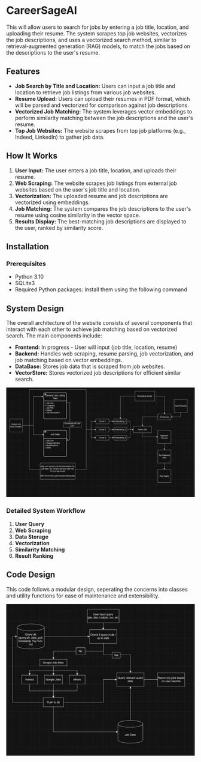 # CareerSageAI

This will allow users to search for jobs by entering a job title, location, and uploading their resume. The system scrapes top job websites, vectorizes the job descriptions, and uses a vectorized search method, similar to retrieval-augmented generation (RAG) models, to match the jobs based on the descriptions to the user's resume.

## Features

- **Job Search by Title and Location:** Users can input a job title and location to retrieve job listings from various job websites.
- **Resume Upload:** Users can upload their resumes in PDF format, which will be parsed and vectorized for comparison against job descriptions.
- **Vectorized Job Matching:** The system leverages vector embeddings to perform similarity matching between the job descriptions and the user's resume.
- **Top Job Websites:** The website scrapes from top job platforms (e.g., Indeed, LinkedIn) to gather job data.

## How It Works

1. **User Input:** The user enters a job title, location, and uploads their resume.
2. **Web Scraping:** The website scrapes job listings from external job websites based on the user's job title and location.
3. **Vectorization:** The uploaded resume and job descriptions are vectorized using embeddings.
4. **Job Matching:** The system compares the job descriptions to the user's resume using cosine similarity in the vector space.
5. **Results Display:** The best-matching job descriptions are displayed to the user, ranked by similarity score.

## Installation

### Prerequisites

- Python 3.10
- SQLite3
- Required Python packages: Install them using the following command

## System Design

The overall architecture of the website consists of several components that interact with each other to achieve job matching based on vectorized search. The main components include:

- **Frontend:** In progress - User will input (job title, location, resume)
- **Backend:** Handles web scraping, resume parsing, job vectorization, and job matching based on vector embeddings.
- **DataBase:** Stores job data that is scraped from job websites.
- **VectorStore:** Stores vectorized job descriptions for efficient similar search.

![System Design](./Attachments/SystemDesign_V1.png)

### Detailed System Workflow

1. **User Query**
2. **Web Scraping**
3. **Data Storage**
4. **Vectorization**
5. **Similarity Matching**
6. **Result Ranking**

## Code Design

This code follows a modular design, seperating the concerns into classes and utility functions for ease of maintenance and extensibility.

![Code Design](./Attachments/CodeDesign_V1.png)
